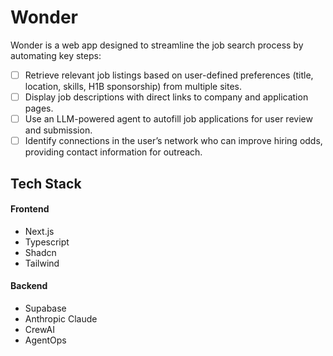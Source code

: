 # Wonder

Wonder is a web app designed to streamline the job search process by automating key steps:

-   [ ] Retrieve relevant job listings based on user-defined preferences (title, location, skills, H1B sponsorship) from multiple sites.
-   [ ] Display job descriptions with direct links to company and application pages.
-   [ ] Use an LLM-powered agent to autofill job applications for user review and submission.
-   [ ] Identify connections in the user’s network who can improve hiring odds, providing contact information for outreach.

## Tech Stack

#### Frontend

-   Next.js
-   Typescript
-   Shadcn
-   Tailwind

#### Backend

-   Supabase
-   Anthropic Claude
-   CrewAI
-   AgentOps
